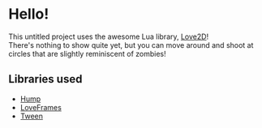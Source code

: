 # Hello!
This untitled project uses the awesome Lua library, [Love2D](http://love2d.org/)! <br>
There's nothing to show quite yet, but you can move around and shoot at circles that are slightly
reminiscent of zombies!

## Libraries used
- [Hump](https://github.com/vrld/hump/)
- [LoveFrames](https://github.com/NikolaiResokav/LoveFrames/)
- [Tween](https://github.com/kikito/tween.lua/)
